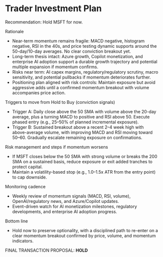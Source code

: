 # Trader Investment Plan

Recommendation: Hold MSFT for now.

Rationale
- Near-term momentum remains fragile: MACD negative, histogram negative, RSI in the 40s, and price testing dynamic supports around the 50-day/10-day averages. No clear conviction breakout yet.
- Long-term thesis intact: Azure growth, Copilot monetization, and enterprise AI adoption support a durable growth trajectory and potential multiple expansion if momentum confirms.
- Risks near term: AI capex margins, regulatory/regulatory scrutiny, macro sensitivity, and potential pullbacks if momentum deteriorates further.
- Positioning plan aligned with risk controls: Maintain exposure but avoid aggressive adds until a confirmed momentum breakout with volume accompanies price action.

Triggers to move from Hold to Buy (conviction signals)
- Trigger A: Daily close above the 50 SMA with volume above the 20-day average, plus a turning MACD to positive and RSI above 50. Execute phased entry (e.g., 25–50% of planned incremental exposure).
- Trigger B: Sustained breakout above a recent 2–4 week high with above-average volume, with improving MACD and RSI moving toward 50–60. Gradually escalate remaining exposure on confirmations.

Risk management and steps if momentum worsens
- If MSFT closes below the 50 SMA with strong volume or breaks the 200 SMA on a sustained basis, reduce exposure or exit added tranches to protect capital.
- Maintain a volatility-based stop (e.g., 1.0–1.5x ATR from the entry point) to cap downside.

Monitoring cadence
- Weekly review of momentum signals (MACD, RSI, volume), OpenAI/regulatory news, and Azure/Copilot updates.
- Event-driven watch for AI monetization milestones, regulatory developments, and enterprise AI adoption progress.

Bottom line
- Hold now to preserve optionality, with a disciplined path to re-enter on a clear momentum breakout confirmed by price, volume, and momentum indicators.

FINAL TRANSACTION PROPOSAL: **HOLD**
